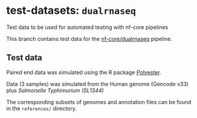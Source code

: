 # test-datasets: `dualrnaseq`
Test data to be used for automated testing with nf-core pipelines

This branch contains test data for the [nf-core/dualrnaseq](https://github.com/nf-core/dualrnaseq) pipeline.

## Test data

Paired end data was simulated using the R package [Polyester](https://bioconductor.org/packages/release/bioc/html/polyester.html).

Data (3 samples) was simulated from the Human genome (Gencode v33) plus *Salmonella Typhimurium (SL1344)*

The corresponding subsets of genomes and annotation files can be found in the `references/` directory. 
